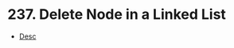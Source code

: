 # 237. Delete Node in a Linked List
- [Desc](https://leetcode.com/problems/delete-node-in-a-linked-list/)
